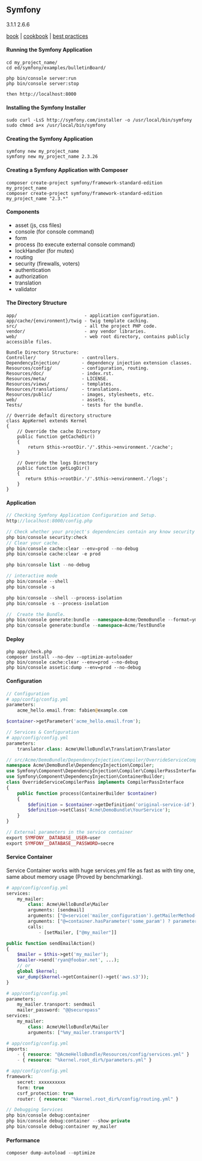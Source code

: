 Symfony
-
3.1.1
2.6.6

[book](http://symfony.com/pdf/Symfony_book_2.6.pdf?v=4)
|
[cookbook](http://symfony.com/pdf/Symfony_cookbook_2.6.pdf?v=4)
|
[best practices](http://symfony.com/pdf/Symfony_best_practices_2.7.pdf?v=4)

#### Running the Symfony Application

````
cd my_project_name/
cd ed/symfony/examples/bulletinBoard/

php bin/console server:run
php bin/console server:stop

then http://localhost:8000
````

#### Installing the Symfony Installer

````
sudo curl -LsS http://symfony.com/installer -o /usr/local/bin/symfony
sudo chmod a+x /usr/local/bin/symfony
````

#### Creating the Symfony Application

````
symfony new my_project_name
symfony new my_project_name 2.3.26
````

#### Creating a Symfony Application with Composer

````
composer create-project symfony/framework-standard-edition my_project_name
composer create-project symfony/framework-standard-edition my_project_name "2.3.*"
````

#### Components

* asset (js, css files)
* console (for console command)
* form
* process (to execute external console command)
* lockHandler (for mutex)
* routing
* security (firewalls, voters)
* authentication
* authorization
* translation
* validator

#### The Directory Structure

````
app/                         - application configuration.
app/cache/{environment}/twig - twig template caching.
src/                         - all the project PHP code.
vendor/                      - any vendor libraries.
web/                         - web root directory, contains publicly accessible files.

Bundle Directory Structure:
Controller/                 - controllers.
DependencyInjection/        - dependency injection extension classes.
Resources/config/           - configuration, routing.
Resources/doc/              - index.rst.
Resources/meta/             - LICENSE.
Resources/views/            - templates.
Resources/translations/     - translations.
Resources/public/           - images, stylesheets, etc.
web/                        - assets.
Tests/                      - tests for the bundle.

// Override default directory structure
class AppKernel extends Kernel
{
    // Override the cache Directory
    public function getCacheDir()
    {
        return $this->rootDir.'/'.$this->environment.'/cache';
    }

    // Override the logs Directory
    public function getLogDir()
    {
       return $this->rootDir.'/'.$this->environment.'/logs';
    }
}
````

#### Application

````php
// Checking Symfony Application Configuration and Setup.
http://localhost:8000/config.php

// Check whether your project's dependencies contain any know security vulnerability.
php bin/console security:check
// Clear your cache.
php bin/console cache:clear --env=prod --no-debug
php bin/console cache:clear -e prod

php bin/console list --no-debug

// interactive mode
php bin/console --shell
php bin/console -s

php bin/console --shell --process-isolation
php bin/console -s --process-isolation

//  Create the Bundle.
php bin/console generate:bundle --namespace=Acme/DemoBundle --format=yml
php bin/console generate:bundle --namespace=Acme/TestBundle

````

#### Deploy

````
php app/check.php
composer install --no-dev --optimize-autoloader
php bin/console cache:clear --env=prod --no-debug
php bin/console assetic:dump --env=prod --no-debug
````

#### Configuration

````php
// Configuration
# app/config/config.yml
parameters:
    acme_hello.email.from: fabien@example.com

$container->getParameter('acme_hello.email.from');

// Services & Configuration
# app/config/config.yml
parameters:
    translator.class: Acme\HelloBundle\Translation\Translator

// src/Acme/DemoBundle/DependencyInjection/Compiler/OverrideServiceCompilerPass.php
namespace Acme\DemoBundle\DependencyInjection\Compiler;
use Symfony\Component\DependencyInjection\Compiler\CompilerPassInterface;
use Symfony\Component\DependencyInjection\ContainerBuilder;
class OverrideServiceCompilerPass implements CompilerPassInterface
{
    public function process(ContainerBuilder $container)
    {
        $definition = $container->getDefinition('original-service-id');
        $definition->setClass('Acme\DemoBundle\YourService');
    }
}

// External parameters in the service container
export SYMFONY__DATABASE__USER=user
export SYMFONY__DATABASE__PASSWORD=secre
````

#### Service Container

Service Container works with huge services.yml file as fast as with tiny one,
same about memory usage (Proved by benchmarking).

````php
# app/config/config.yml
services:
    my_mailer:
        class: Acme\HelloBundle\Mailer
        arguments: [sendmail]
        arguments: ["@=service('mailer_configuration').getMailerMethod()"]
        arguments: ["@=container.hasParameter('some_param') ? parameter('some_param') : 'default_value'"]
        calls:
            - [setMailer, ["@my_mailer"]]

public function sendEmailAction()
{
    $mailer = $this->get('my_mailer');
    $mailer->send('ryan@foobar.net', ...);
    // or
    global $kernel;
    var_dump($kernel->getContainer()->get('aws.s3'));
}

# app/config/config.yml
parameters:
    my_mailer.transport: sendmail
    mailer_password: "@@securepass"
services:
    my_mailer:
        class: Acme\HelloBundle\Mailer
        arguments: ["%my_mailer.transport%"]

# app/config/config.yml
imports:
    - { resource: "@AcmeHelloBundle/Resources/config/services.yml" }
    - { resource: "%kernel.root_dir%/parameters.yml" }

# app/config/config.yml
framework:
    secret: xxxxxxxxxx
    form: true
    csrf_protection: true
    router: { resource: "%kernel.root_dir%/config/routing.yml" }

// Debugging Services
php bin/console debug:container
php bin/console debug:container --show-private
php bin/console debug:container my_mailer
````

#### Performance

````php
composer dump-autoload --optimize
````
